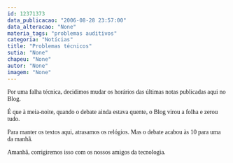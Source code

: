 ```yaml
---
id: 12371373
data_publicacao: "2006-08-28 23:57:00"
data_alteracao: "None"
materia_tags: "problemas auditivos"
categoria: "Notícias"
title: "Problemas técnicos"
sutia: "None"
chapeu: "None"
autor: "None"
imagem: "None"
---
```

<p><P><FONT face=Verdana>Por uma falha técnica, decidimos mudar os horários das últimas notas publicadas aqui no Blog.</FONT></P></p>
<p><P><FONT face=Verdana>É que à meia-noite, quando o debate ainda estava quente, o Blog virou a folha e zerou tudo.</FONT></P></p>
<p><P><FONT face=Verdana>Para manter os textos aqui, atrasamos os relógios. Mas o debate acabou às 10 para uma da manhã.</FONT></P></p>
<p><P><FONT face=Verdana>Amanhã, corrigiremos isso com os nossos amigos da tecnologia.</FONT></P> </p>
